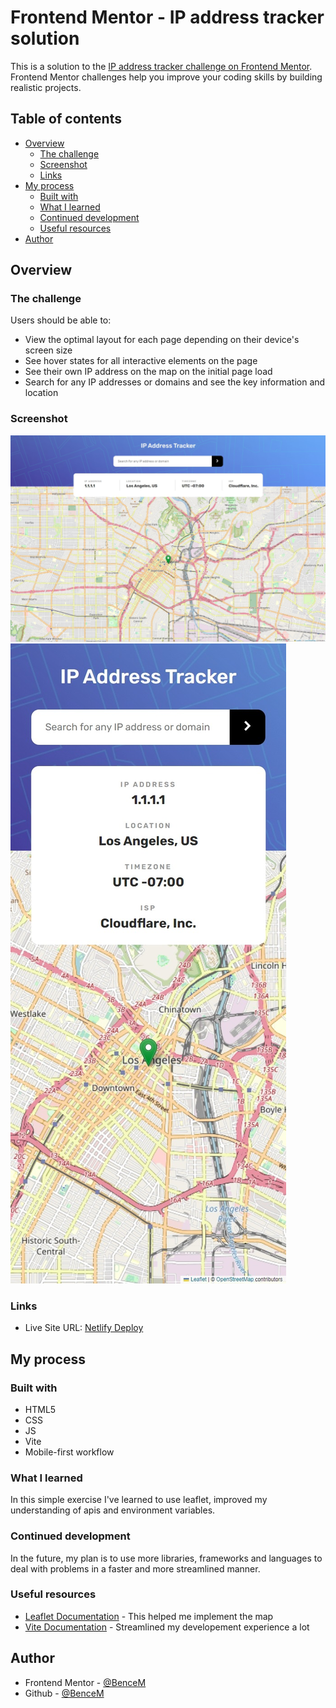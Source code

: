 # Frontend Mentor - IP address tracker solution

This is a solution to the [IP address tracker challenge on Frontend Mentor](https://www.frontendmentor.io/challenges/ip-address-tracker-I8-0yYAH0). Frontend Mentor challenges help you improve your coding skills by building realistic projects.

## Table of contents

- [Overview](#overview)
  - [The challenge](#the-challenge)
  - [Screenshot](#screenshot)
  - [Links](#links)
- [My process](#my-process)
  - [Built with](#built-with)
  - [What I learned](#what-i-learned)
  - [Continued development](#continued-development)
  - [Useful resources](#useful-resources)
- [Author](#author)

## Overview

### The challenge

Users should be able to:

- View the optimal layout for each page depending on their device's screen size
- See hover states for all interactive elements on the page
- See their own IP address on the map on the initial page load
- Search for any IP addresses or domains and see the key information and location

### Screenshot

![](./screenshots/Web%20capture_14-8-2023_183144_localhost.jpeg)
![](./screenshots/Web%20capture_14-8-2023_18336_localhost.jpeg)

### Links

- Live Site URL: [Netlify Deploy](https://bencem-ip-tracker.netlify.app/)

## My process

### Built with

- HTML5
- CSS
- JS
- Vite
- Mobile-first workflow

### What I learned

In this simple exercise I've learned to use leaflet, improved my understanding of apis and environment variables.

### Continued development

In the future, my plan is to use more libraries, frameworks and languages to deal with problems in a faster and more streamlined manner.

### Useful resources

- [Leaflet Documentation](https://leafletjs.com/reference.html) - This helped me implement the map
- [Vite Documentation](https://vitejs.dev/guide/) - Streamlined my developement experience a lot

## Author

- Frontend Mentor - [@BenceM](https://www.frontendmentor.io/profile/BenceM)
- Github - [@BenceM](https://github.com/BenceM)
